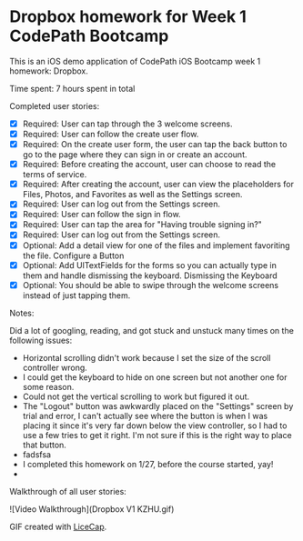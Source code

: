 # Dropbox homework for Week 1 CodePath Bootcamp


This is an iOS demo application of CodePath iOS Bootcamp week 1 homework: Dropbox. 

Time spent: 7 hours spent in total

Completed user stories:

 * [x] Required: User can tap through the 3 welcome screens.
 * [x] Required: User can follow the create user flow.
 * [x] Required: On the create user form, the user can tap the back button to go to the page where they can sign in or create an account.
 * [x] Required: Before creating the account, user can choose to read the terms of service.
 * [x] Required: After creating the account, user can view the placeholders for Files, Photos, and Favorites as well as the Settings screen.
 * [x] Required: User can log out from the Settings screen.
 * [x] Required: User can follow the sign in flow.
 * [x] Required: User can tap the area for "Having trouble signing in?"
 * [x] Required: User can log out from the Settings screen.
 * [x] Optional: Add a detail view for one of the files and implement favoriting the file. Configure a Button
 * [x] Optional: Add UITextFields for the forms so you can actually type in them and handle dismissing the keyboard. Dismissing the Keyboard
 * [x] Optional: You should be able to swipe through the welcome screens instead of just tapping them.

Notes:

Did a lot of googling, reading, and got stuck and unstuck many times on the following issues:

- Horizontal scrolling didn't work because I set the size of the scroll controller wrong. 
- I could get the keyboard to hide on one screen but not another one for some reason. 
- Could not get the vertical scrolling to work but figured it out. 
- The "Logout" button was awkwardly placed on the "Settings" screen by trial and error, I can't actually see where the button is when I was placing it since it's very far down below the view controller, so I had to use a few tries to get it right. I'm not sure if this is the right way to place that button. 
- fadsfsa
- I completed this homework on 1/27, before the course started, yay!  
- 

Walkthrough of all user stories:

![Video Walkthrough](Dropbox V1 KZHU.gif)

GIF created with [LiceCap](http://www.cockos.com/licecap/).

